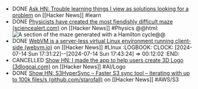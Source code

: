 - DONE [Ask HN: Trouble learning things I view as solutions looking for a problem](https://news.ycombinator.com/item?id=40940158) on [[Hacker News]] #learn
- DONE [Physicists have created the most fiendishly difficult maze (sciencealert.com)](https://news.ycombinator.com/item?id=40931590) on [[Hacker News]] #Physics
  @@html: <img src="https://www.sciencealert.com/images/2024/06/maze-header-600x243.jpg" alt="A section of the maze generated with a Hamilton cycle" class="article-cover invert" />@@
- DONE [WebVM is a server-less virtual Linux environment running client-side (webvm.io)](https://news.ycombinator.com/item?id=40940225) on [[Hacker News]] #LInux
  :LOGBOOK:
  CLOCK: [2024-07-14 Sun 17:31:22]--[2024-07-14 Sun 17:43:24] =>  00:12:02
  :END:
- CANCELLED [Show HN: I made the app to help users create 3D Logo (3dlogoai.com)](https://news.ycombinator.com/item?id=40934573) on [[Hacker News]] #AI/Logo
- DONE [Show HN: S3HyperSync – Faster S3 sync tool – iterating with up to 100k files/s (github.com/starofall)](https://news.ycombinator.com/item?id=40908368) on [[Hacker News]] #AWS/S3